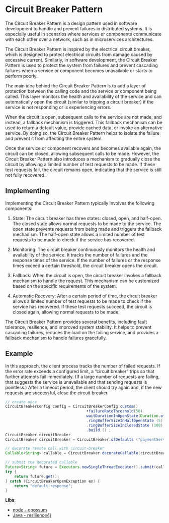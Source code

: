 # Circuit Breaker Pattern

The Circuit Breaker Pattern is a design pattern used in software development to handle and prevent failures in distributed systems. It is especially useful in scenarios where services or components communicate with each other over a network, such as in microservices architectures.

The Circuit Breaker Pattern is inspired by the electrical circuit breaker, which is designed to protect electrical circuits from damage caused by excessive current. Similarly, in software development, the Circuit Breaker Pattern is used to protect the system from failures and prevent cascading failures when a service or component becomes unavailable or starts to perform poorly.

The main idea behind the Circuit Breaker Pattern is to add a layer of protection between the calling code and the service or component being called. This layer monitors the health and availability of the service and can automatically open the circuit (similar to tripping a circuit breaker) if the service is not responding or is experiencing errors.

When the circuit is open, subsequent calls to the service are not made, and instead, a fallback mechanism is triggered. This fallback mechanism can be used to return a default value, provide cached data, or invoke an alternative service. By doing so, the Circuit Breaker Pattern helps to isolate the failure and prevent it from affecting the entire system.

Once the service or component recovers and becomes available again, the circuit can be closed, allowing subsequent calls to be made. However, the Circuit Breaker Pattern also introduces a mechanism to gradually close the circuit by allowing a limited number of test requests to be made. If these test requests fail, the circuit remains open, indicating that the service is still not fully recovered.

## Implementing

Implementing the Circuit Breaker Pattern typically involves the following components:

1. State: The circuit breaker has three states: closed, open, and half-open. The closed state allows normal requests to be made to the service. The open state prevents requests from being made and triggers the fallback mechanism. The half-open state allows a limited number of test requests to be made to check if the service has recovered.

2. Monitoring: The circuit breaker continuously monitors the health and availability of the service. It tracks the number of failures and the response times of the service. If the number of failures or the response times exceed a certain threshold, the circuit breaker opens the circuit.

3. Fallback: When the circuit is open, the circuit breaker invokes a fallback mechanism to handle the request. This mechanism can be customized based on the specific requirements of the system.

4. Automatic Recovery: After a certain period of time, the circuit breaker allows a limited number of test requests to be made to check if the service has recovered. If these test requests succeed, the circuit is closed again, allowing normal requests to be made.


The Circuit Breaker Pattern provides several benefits, including fault tolerance, resilience, and improved system stability. It helps to prevent cascading failures, reduces the load on the failing service, and provides a fallback mechanism to handle failures gracefully.

## Example

In this approach, the client process tracks the number of failed requests. If the error rate exceeds a configured limit, a “circuit breaker” trips so that further attempts fail immediately. (If a large number of requests are failing, that suggests the service is unavailable and that sending requests is pointless.) After a timeout period, the client should try again and, if the new requests are successful, close the circuit breaker.

```java
// create once
CircuitBreakerConfig config = CircuitBreakerConfig.custom()
                                    •failureRateThreshold(50)
                                    waitDurationIn0penState(Duration.ofMillis(1000))
                                    .ringBufferSizeInHalf0penState (5)
                                    .ringBufferSizeInClosedState (100)
                                    .build () ;
CircuitBreaker circuitBreaker
CircuitBreaker circuitBreaker = CircuitBreaker.ofDefaults ("paymentService");

// decorate remote call with circuit-breaker
Callable<String> callable = CircuitBreaker.decorateCallable(circuitBreaker, this::makePayment);

// submit the decorated callable
Future<String> future = Executors.newSingleThreadExecutor().submit(callable);
try {
    return future.get();
} catch (CircuitBreakerOpenException ex) {
    return "default-response";
}
```

**Libs**:
- [node - opossum](https://www.npmjs.com/package/opossum)
- [Java - resilience4j](https://resilience4j.readme.io/docs/circuitbreaker)
